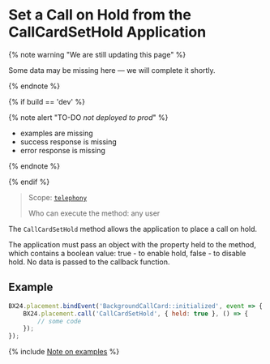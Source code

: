 # Set a Call on Hold from the CallCardSetHold Application

{% note warning "We are still updating this page" %}

Some data may be missing here — we will complete it shortly.

{% endnote %}

{% if build == 'dev' %}

{% note alert "TO-DO _not deployed to prod_" %}

- examples are missing
- success response is missing
- error response is missing

{% endnote %}

{% endif %}

> Scope: [`telephony`](../../../scopes/permissions.md)
>
> Who can execute the method: any user

The `CallCardSetHold` method allows the application to place a call on hold.

The application must pass an object with the property held to the method, which contains a boolean value: true - to enable hold, false - to disable hold. No data is passed to the callback function.

## Example

```js
BX24.placement.bindEvent('BackgroundCallCard::initialized', event => {
    BX24.placement.call('CallCardSetHold', { held: true }, () => {
        // some code
    });
});
```

{% include [Note on examples](../../../../_includes/examples.md) %}